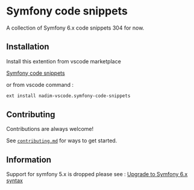 # Symfony code snippets

A collection of Symfony 6.x code snippets 304 for now.

## Installation

Install this extention from vscode marketplace

[Symfony code snippets](https://marketplace.visualstudio.com/items?itemName=nadim-vscode.symfony-code-snippets)

or from vscode command : 
```bash 
ext install nadim-vscode.symfony-code-snippets
```
    
## Contributing

Contributions are always welcome!

See [`contributing.md`](https://github.com/nalabdou/symfony-code-snippets/blob/main/contributing.md) for ways to get started.

## Information
Support for symfony 5.x is dropped please see : [Upgrade to Symfony 6.x syntax](https://github.com/nalabdou/symfony-code-snippets/discussions/21)

